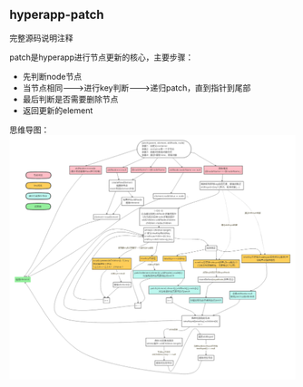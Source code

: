 ## hyperapp-patch

完整源码说明注释

patch是hyperapp进行节点更新的核心，主要步骤：
* 先判断node节点
* 当节点相同--->进行key判断--->递归patch，直到指针到尾部
* 最后判断是否需要删除节点
* 返回更新的element

思维导图：
<a href="hyperapp-patch导图.png">![](hyperapp-patch导图lit.png)</a>